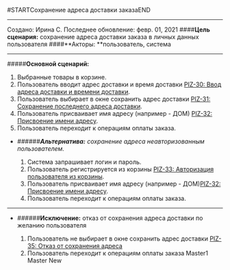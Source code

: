 #STARTСохранение адреса доставки заказаEND
___
Создано: Ирина С.
Последнее обновление: февр. 01, 2021
####**Цель сценария:** сохранение адреса доставки заказа в личных данных пользователя
####**Акторы: **пользователь, система
***
#####**Основной сценарий:**
1. Выбранные товары в корзине.
2. Пользователь вводит адрес доставки и время доставки [PIZ-30: Ввод адреса доставки и времени доставки](https://sia01984.atlassian.net/browse/PIZ-30).
3. Пользователь выбирает в окне сохранить адрес доставки [PIZ-31: Сохранение последнего адреса доставки](https://sia01984.atlassian.net/browse/PIZ-31).
4. Пользователь присваивает имя адресу (например - ДОМ) [PIZ-32: Присвоение имени адресу](https://sia01984.atlassian.net/browse/PIZ-32).
5. Пользователь переходит к операциям оплаты заказа.
 
+  ######**_Альтернатива:_** _сохранение адреса неавторизованным пользователем._

	1. Система запрашивает логин и пароль.
	2. Пользователь регистрируется из корзины [PIZ-33: Авторизация пользователя из корзины](https://sia01984.atlassian.net/browse/PIZ-33).  
	3. Пользователь присваивает имя адресу (например - ДОМ)[PIZ-32: Присвоение имени адресу](https://sia01984.atlassian.net/browse/PIZ-32).
	4. Пользователь переходит к операциям оплаты заказа.

___

+ ######**Исключение:** отказ от сохранения адреса доставки по желанию пользователя

	1. Пользователь не выбирает в окне сохранить адрес доставки [PIZ-35: Отказ от сохранения адреса](https://sia01984.atlassian.net/browse/PIZ-35)
	2. Пользователь переходит к операциям оплаты заказа
Master1
Master
New